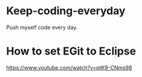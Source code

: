 # Keep-coding-everyday
Push myself code every day. 

# How to set EGit to Eclipse
https://www.youtube.com/watch?v=ptK9-CNms98


